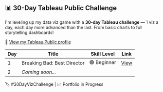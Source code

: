 ## 📊 30-Day Tableau Public Challenge

I'm leveling up my data viz game with a **30-day Tableau challenge** — 1 viz a day, each day more advanced than the last. From basic charts to full storytelling dashboards!


🔗 [View my Tableau Public profile](https://public.tableau.com/app/profile/siddhant.mene4865/vizzes)

| Day | Title | Skill Level | Link |
|-----|-------|-------------|------|
| 1   | Breaking Bad: Best Director | 🟢 Beginner | [View](https://public.tableau.com/app/profile/siddhant.mene4865/viz/D1_BreakingBad/IMDBBreakingBad) |
| 2   | _Coming soon..._ |  |  |

🏷️ #30DayVizChallenge | 📈 Portfolio in Progress
